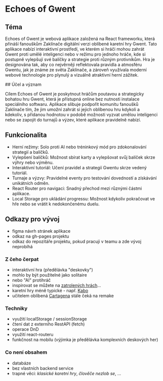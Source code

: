 # Echoes of Gwent

## Téma

Echoes of Gwent je webová aplikace založená na React frameworku, která přináší fanouškům Zaklínače digitální verzi oblíbené karetní hry Gwent. Tato aplikace nabízí interaktivní prostředí, ve kterém si hráči mohou zahrát Gwent proti umělé inteligenci nebo v režimu pro jednoho hráče, kde si postupně vylepšují své balíčky a strategie proti různým protivníkům. Hra je designována tak, aby co nejvěrněji reflektovala pravidla a atmosféru Gwentu, jak je známe ze světa Zaklínače, a zároveň využívala moderní webové technologie pro plynulý a vizuálně atraktivní herní zážitek.

## Účel a význam

Cílem Echoes of Gwent je poskytnout hráčům poutavou a strategicky bohatou hru Gwent, která je přístupná online bez nutnosti instalace speciálního softwaru. Aplikace slibuje podpořit komunitu fanoušků Zaklínače tím, že jim umožní zahrát si jejich oblíbenou hru kdykoli a kdekoliv, s přidanou hodnotou v podobě možnosti vyzvat umělou inteligenci nebo se zapojit do turnajů a výzev, které aplikace pravidelně nabízí.

## Funkcionalita

- Herní režimy: Solo proti AI nebo tréninkový mód pro zdokonalování strategií a balíčků.
- Vylepšení balíčků: Možnost sbírat karty a vylepšovat svůj balíček skrze výhry nebo výměnu.
- Interaktivní tutoriál: Učení pravidel a strategií Gwentu skrze vedený tutoriál.
- Turnaje a výzvy: Pravidelné eventy pro testování dovedností a získávání unikátních odměn.
- React Router pro navigaci: Snadný přechod mezi různými částmi aplikace.
- Local Storage pro ukládání progressu: Možnost kdykoliv pokračovat ve hře nebo se vrátit k nedokončenému duelu.

## Odkazy pro vývoj

- figma návrh stránek aplikace
- odkaz na gh-pages projektu
- odkaz do repozitáře projektu, pokud pracuji v teamu a zde vývoj neprobíhá

### Z čeho čerpat

- interaktivní hra (předělávka "deskovky")
- mohlo by být použitelné jako solitaire
- nebo "AI" protihráč
- inspirovat se můžete na [zatrolených hrách](https://www.zatrolene-hry.cz/katalog-her/?fType=cat&keyword=&theme=-1&category=-1&minlength=-1&maxlength=-1&localization=6%2C+7%2C+8&min_players=1&max_players=1&age=-1)...
- karetní hry méně typické - např. [Kabo](https://www.zatrolene-hry.cz/spolecenska-hra/kabo-8341/)
- učitelem oblíbená [Cartagena](https://www.zatrolene-hry.cz/spolecenska-hra/cartagena-422/) stále čeká na remake

### Techniky

- využití localStorage / sessionStorage
- čtení dat z externího RestAPI (fetch)
- operace DnD
- využití react-routeru
- funkčnost na mobilu (výjimka je předělávka komplexních deskových her)

### Co není obsahem 

- databáze
- bez vlastních backend service
- trapné věci: *klasické karetní hry*, *člověče nezlob se*, ...
